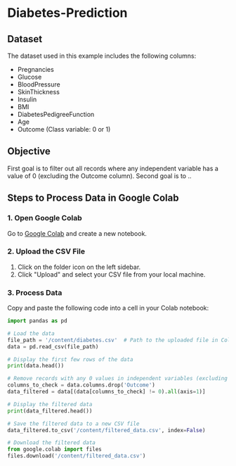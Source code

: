 # Diabetes-Prediction
## Dataset
The dataset used in this example includes the following columns:
- Pregnancies
- Glucose
- BloodPressure
- SkinThickness
- Insulin
- BMI
- DiabetesPedigreeFunction
- Age
- Outcome (Class variable: 0 or 1)

## Objective
First goal is to filter out all records where any independent variable has a value of 0 (excluding the Outcome column).
Second goal is to ..

## Steps to Process Data in Google Colab

### 1. Open Google Colab
Go to [Google Colab](https://colab.research.google.com/) and create a new notebook.

### 2. Upload the CSV File
1. Click on the folder icon on the left sidebar.
2. Click "Upload" and select your CSV file from your local machine.

### 3. Process Data
Copy and paste the following code into a cell in your Colab notebook:

```python
import pandas as pd

# Load the data
file_path = '/content/diabetes.csv'  # Path to the uploaded file in Colab
data = pd.read_csv(file_path)

# Display the first few rows of the data
print(data.head())

# Remove records with any 0 values in independent variables (excluding 'Outcome')
columns_to_check = data.columns.drop('Outcome')
data_filtered = data[(data[columns_to_check] != 0).all(axis=1)]

# Display the filtered data
print(data_filtered.head())

# Save the filtered data to a new CSV file
data_filtered.to_csv('/content/filtered_data.csv', index=False)

# Download the filtered data
from google.colab import files
files.download('/content/filtered_data.csv')
